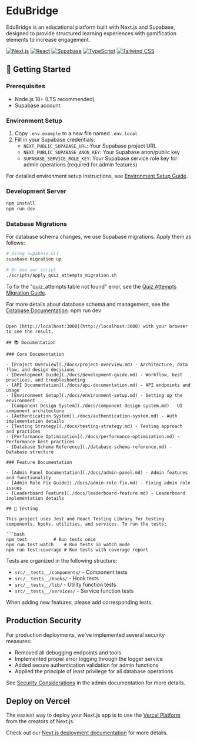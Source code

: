 # EduBridge

EduBridge is an educational platform built with Next.js and Supabase, designed to provide structured learning experiences with gamification elements to increase engagement.

[![Next.js](https://img.shields.io/badge/Next.js-15.1.6-blue)](https://nextjs.org/)
[![React](https://img.shields.io/badge/React-19.0.0-blue)](https://reactjs.org/)
[![Supabase](https://img.shields.io/badge/Supabase-2.x-green)](https://supabase.com/)
[![TypeScript](https://img.shields.io/badge/TypeScript-5.x-blue)](https://www.typescriptlang.org/)
[![Tailwind CSS](https://img.shields.io/badge/Tailwind-3.4.17-blue)](https://tailwindcss.com/)

## 🚀 Getting Started

### Prerequisites

- Node.js 18+ (LTS recommended)
- Supabase account

### Environment Setup

1. Copy `.env.example` to a new file named `.env.local`
2. Fill in your Supabase credentials:
   - `NEXT_PUBLIC_SUPABASE_URL`: Your Supabase project URL
   - `NEXT_PUBLIC_SUPABASE_ANON_KEY`: Your Supabase anon/public key
   - `SUPABASE_SERVICE_ROLE_KEY`: Your Supabase service role key for admin operations (required for admin features)

For detailed environment setup instructions, see [Environment Setup Guide](./docs/environment-setup.md).

### Development Server

```bash
npm install
npm run dev
```

### Database Migrations

For database schema changes, we use Supabase migrations. Apply them as follows:

```bash
# Using Supabase CLI
supabase migration up

# Or use our script
./scripts/apply_quiz_attempts_migration.sh
```

To fix the "quiz_attempts table not found" error, see the [Quiz Attempts Migration Guide](./docs/database/apply_quiz_attempts_migration.md).

For more details about database schema and management, see the [Database Documentation](./docs/database/).
npm run dev

````

Open [http://localhost:3000](http://localhost:3000) with your browser to see the result.

## 📚 Documentation

### Core Documentation

- [Project Overview](./docs/project-overview.md) - Architecture, data flow, and design decisions
- [Development Guide](./docs/development-guide.md) - Workflow, best practices, and troubleshooting
- [API Documentation](./docs/api-documentation.md) - API endpoints and usage
- [Environment Setup](./docs/environment-setup.md) - Setting up the environment
- [Component Design System](./docs/component-design-system.md) - UI component architecture
- [Authentication System](./docs/authentication-system.md) - Auth implementation details
- [Testing Strategy](./docs/testing-strategy.md) - Testing approach and practices
- [Performance Optimization](./docs/performance-optimization.md) - Performance best practices
- [Database Schema Reference](./database-schema-reference.md) - Database structure

### Feature Documentation

- [Admin Panel Documentation](./docs/admin-panel.md) - Admin features and functionality
- [Admin Role Fix Guide](./docs/admin-role-fix.md) - Fixing admin role issues
- [Leaderboard Feature](./docs/leaderboard-feature.md) - Leaderboard implementation details

## 🧪 Testing

This project uses Jest and React Testing Library for testing components, hooks, utilities, and services. To run the tests:

```bash
npm test          # Run tests once
npm run test:watch    # Run tests in watch mode
npm run test:coverage # Run tests with coverage report
````

Tests are organized in the following structure:

- `src/__tests__/components/` - Component tests
- `src/__tests__/hooks/` - Hook tests
- `src/__tests__/lib/` - Utility function tests
- `src/__tests__/services/` - Service function tests

When adding new features, please add corresponding tests.

## Production Security

For production deployments, we've implemented several security measures:

- Removed all debugging endpoints and tools
- Implemented proper error logging through the logger service
- Added secure authentication validation for admin functions
- Applied the principle of least privilege for all database operations

See [Security Considerations](./docs/admin-panel.md#security-considerations) in the admin documentation for more details.

## Deploy on Vercel

The easiest way to deploy your Next.js app is to use the [Vercel Platform](https://vercel.com/new?utm_medium=default-template&filter=next.js&utm_source=create-next-app&utm_campaign=create-next-app-readme) from the creators of Next.js.

Check out our [Next.js deployment documentation](https://nextjs.org/docs/pages/building-your-application/deploying) for more details.
